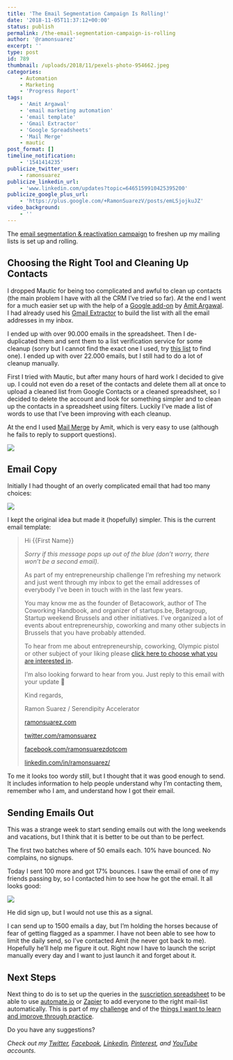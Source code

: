 ```yaml
---
title: 'The Email Segmentation Campaign Is Rolling!'
date: '2018-11-05T11:37:12+00:00'
status: publish
permalink: /the-email-segmentation-campaign-is-rolling
author: '@ramonsuarez'
excerpt: ''
type: post
id: 789
thumbnail: /uploads/2018/11/pexels-photo-954662.jpeg
categories: 
    - Automation
    - Marketing
    - 'Progress Report'
tags:
    - 'Amit Argawal'
    - 'email marketing automation'
    - 'email template'
    - 'Gmail Extractor'
    - 'Google Spreadsheets'
    - 'Mail Merge'
    - mautic
post_format: []
timeline_notification:
    - '1541414235'
publicize_twitter_user:
    - ramonsuarez
publicize_linkedin_url:
    - 'www.linkedin.com/updates?topic=6465159910425395200'
publicize_google_plus_url:
    - 'https://plus.google.com/+RamonSuarezV/posts/emLSjojkuJZ'
video_background:
    - ''
---
```

The [email segmentation & reactivation campaign](http://ramonsuarez.com/dipping-my-toes-into-email-marketing-automation/) to freshen up my mailing lists is set up and rolling.

Choosing the Right Tool and Cleaning Up Contacts
------------------------------------------------

I dropped Mautic for being too complicated and awful to clean up contacts (the main problem I have with all the CRM I’ve tried so far). At the end I went for a much easier set up with the help of a [Google add-on](https://digitalinspiration.com/#addons) by [Amit Argawal](https://digitalinspiration.com/google-developer). I had already used his [Gmail Extractor](https://digitalinspiration.com/product/email-address-extractor) to build the list with all the email addresses in my inbox.

I ended up with over 90.000 emails in the spreadsheet. Then I de-duplicated them and sent them to a list verification service for some cleanup (sorry but I cannot find the exact one I used, try [this list](https://www.capterra.com/email-verification-tools-software/) to find one). I ended up with over 22.000 emails, but I still had to do a lot of cleanup manually.

First I tried with Mautic, but after many hours of hard work I decided to give up. I could not even do a reset of the contacts and delete them all at once to upload a cleaned list from Google Contacts or a cleaned spreadsheet, so I decided to delete the account and look for something simpler and to clean up the contacts in a spreadsheet using filters. Luckily I’ve made a list of words to use that I’ve been improving with each cleanup.

At the end I used [Mail Merge](https://digitalinspiration.com/product/gmail-mail-merge) by Amit, which is very easy to use (although he fails to reply to support questions).

![](/uploads/2018/11/mail-merge-for-gmail.png)

Email Copy
----------

Initially I had thought of an overly complicated email that had too many choices:

![](/uploads/2018/11/email-segmentation-note-keep.png)

I kept the original idea but made it (hopefully) simpler. This is the current email template:

> Hi {{First Name}}
> 
> *Sorry if this message pops up out of the blue (don’t worry, there won’t be a second email).*
> 
> As part of my entrepreneurship challenge I’m refreshing my network and just went through my inbox to get the email addresses of everybody I’ve been in touch with in the last few years.
> 
> You may know me as the founder of Betacowork, author of The Coworking Handbook, and organizer of startups.be, Betagroup, Startup weekend Brussels and other initiatives. I’ve organized a lot of events about entrepreneurship, coworking and many other subjects in Brussels that you have probably attended.
> 
> To hear from me about entrepreneurship, coworking, Olympic pistol or other subject of your liking please [click here to choose what you are interested in](https://ramonsuarez.com/do-you-want-to-hear-from-me/?utm_source=blog&utm_medium=post)**.**
> 
> I’m also looking forward to hear from you. Just reply to this email with your update 🙂
> 
> Kind regards,
> 
> Ramon Suarez / Serendipity Accelerator
> 
> [ramonsuarez.com](https://ramonsuarez.com/?utm_source=listbuilder&utm_medium=email)
> 
> [twitter.com/ramonsuarez](https://twitter.com/ramonsuarez?utm_source=listbuilder&utm_medium=email)
> 
> [facebook.com/ramonsuarezdotcom](https://www.facebook.com/ramonsuarezdotcom?utm_source=listbuilder&utm_medium=email)
> 
> [linkedin.com/in/ramonsuarez/](https://www.linkedin.com/in/ramonsuarez/?utm_source=listbuilder&utm_medium=email)

To me it looks too wordy still, but I thought that it was good enough to send. It includes information to help people understand why I’m contacting them, remember who I am, and understand how I got their email.

Sending Emails Out
------------------

This was a strange week to start sending emails out with the long weekends and vacations, but I think that it is better to be out than to be perfect.

The first two batches where of 50 emails each. 10% have bounced. No complains, no signups.

Today I sent 100 more and got 17% bounces. I saw the email of one of my friends passing by, so I contacted him to see how he got the email. It all looks good:

![](/uploads/2018/11/in-the-inbox.jpeg)

He did sign up, but I would not use this as a signal.

I can send up to 1500 emails a day, but I’m holding the horses because of fear of getting flagged as a spammer. I have not been able to see how to limit the daily send, so I’ve contacted Amit (he never got back to me). Hopefully he’ll help me figure it out. Right now I have to launch the script manually every day and I want to just launch it and forget about it.

Next Steps
----------

Next thing to do is to set up the queries in the [suscription spreadsheet](https://ramonsuarez.com/do-you-want-to-hear-from-me/?utm_source=blog&utm_medium=post) to be able to use [automate.io](https://automate.io) or [Zapier](https://zapier.com/) to add everyone to the right mail-list automatically. This is part of my [challenge](https://ramonsuarez.com/challenge-projects/) and of the [things I want to learn and improve through practice](https://ramonsuarez.com/things-to-learn-and-improve-through-practice/).

Do you have any suggestions?

*Check out my [Twitter](https://twitter.com/ramonsuarez), [Facebook](https://www.facebook.com/ramonsuarezdotcom), [Linkedin](https://www.linkedin.com/in/ramonsuarez/), [Pinterest](https://www.pinterest.com/ramonsuarez/), and [YouTube](https://www.youtube.com/ramonsuarezv) accounts.*